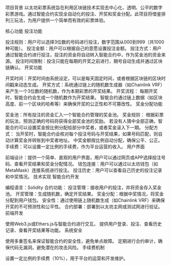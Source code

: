 项目背景
以太坊彩票系统旨在利用区块链技术实现去中心化、透明、公平的数字彩票游戏。通过智能合约实现全自动化的投注、开奖和奖金分配。此项目将借鉴排列三玩法，为用户提供一个简单而有效的彩票体验。

核心功能
投注功能

投注规则：用户可以选择3位数的号码进行投注，数字范围从000到999（共1000种可能）。
投注金额：用户可以根据自己的意愿设置投注金额。
投注方式：用户通过智能合约进行投注，投注的资金将自动转入智能合约中，作为奖金池的资金来源。
投注时间限制：投注只能在每期的开奖之前进行，期号自动生成并通过区块链确认。
开奖功能

开奖时间：开奖时间由系统设定，可以是每天固定时间，或者根据区块链的区块时间戳来动态生成。
开奖方式：系统通过链上的随机数生成器（如Chainlink VRF）来产生一个3位数的随机数，作为本期彩票的开奖结果。
开奖流程：
每期开奖时，智能合约会生成一个随机数作为开奖结果。
智能合约通过链上数据（如区块高度、前一个区块的哈希等）来确保开奖的公正性和不可篡改性。
奖金分配功能

奖金池：所有投注的资金汇入一个智能合约管理的奖金池。
奖金规则：
根据彩票的玩法，预测正确的号码将获得全部奖金池的奖励。
若没有人猜中全部正确，智能合约可以设置奖金按比例分配给部分中奖者，或者奖金滚入下一期。
分配方式：
当开奖时，智能合约会核对每个投注号码与开奖结果，如果号码匹配，则自动计算奖金并转账到中奖者地址。
中奖金额按比例自动分配，确保公平、公正。
手续费：可以设置一定比例的手续费，作为平台运营的收入。
用户界面

前端设计：提供一个简单、直观的用户界面，用户可以通过网页或APP选择投注号码、查看开奖结果和奖金分配情况。
钱包连接：用户可以通过以太坊钱包（如MetaMask）连接系统进行投注。
投注历史：用户可以查看自己历史的投注记录和中奖情况。
技术实现
智能合约开发

编程语言：Solidity
合约功能：
投注管理：接收用户的投注，并将资金存入奖金池。
开奖管理：生成随机数，确定开奖结果。
奖金分配：根据中奖情况，将奖金分配到用户钱包。
安全性：通过使用链上随机数生成（如Chainlink VRF）来确保开奖的不可预测性和公平性。
合约部署：部署到以太坊主网或测试网进行验证。
前端开发

使用Web3.js或Ethers.js与智能合约进行交互。
提供用户登录、投注、查看历史记录、查看开奖结果等功能。
系统安全

使用多重签名来保证智能合约的安全性，避免单点故障。
定期进行合约审计，确保代码无漏洞，避免潜在的攻击风险。
手续费机制

设置一定比例的手续费（10%），用于平台的运营和开发维护。
